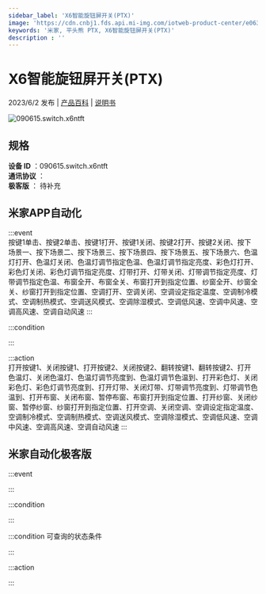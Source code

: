 ```yaml
---
sidebar_label: 'X6智能旋钮屏开关(PTX)'
image: 'https://cdn.cnbj1.fds.api.mi-img.com/iotweb-product-center/e06357fe3d0156bdd30e154b72b09647_1684910209026.png?GalaxyAccessKeyId=AKVGLQWBOVIRQ3XLEW&Expires=9223372036854775807&Signature=+AHHMJxJyWuHLhLHbPehV8dYU6g='
keywords: '米家, 平头熊 PTX, X6智能旋钮屏开关(PTX)'
description : ''
---
```

# X6智能旋钮屏开关(PTX)

2023/6/2 发布 | [产品百科](https://home.mi.com/webapp/content/baike/product/index.html?model=090615.switch.x6ntft/) | [说明书](https://home.mi.com/views/introduction.html?model=090615.switch.x6ntft&region=cn)

![090615.switch.x6ntft](https://cdn.cnbj1.fds.api.mi-img.com/iotweb-product-center/e06357fe3d0156bdd30e154b72b09647_1684910209026.png?GalaxyAccessKeyId=AKVGLQWBOVIRQ3XLEW&Expires=9223372036854775807&Signature=+AHHMJxJyWuHLhLHbPehV8dYU6g=)

## 规格  
> 
**设备 ID** ：090615.switch.x6ntft  
**通讯协议** ：  
**极客版**  ： 待补充 


## 米家APP自动化  

:::event  
按键1单击、按键2单击、按键1打开、按键1关闭、按键2打开、按键2关闭、按下场景一、按下场景二、按下场景三、按下场景四、按下场景五、按下场景六、色温灯打开、色温灯关闭、色温灯调节指定色温、色温灯调节指定亮度、彩色灯打开、彩色灯关闭、彩色灯调节指定亮度、灯带打开、灯带关闭、灯带调节指定亮度、灯带调节指定色温、布窗全开、布窗全关、布窗打开到指定位置、纱窗全开、纱窗全关、纱窗打开到指定位置、空调打开、空调关闭、空调设定指定温度、空调制冷模式、空调制热模式、空调送风模式、空调除湿模式、空调低风速、空调中风速、空调高风速、空调自动风速
:::

:::condition  

:::

:::action   
打开按键1、关闭按键1、打开按键2、关闭按键2、翻转按键1、翻转按键2、打开色温灯、关闭色温灯、色温灯调节亮度到、色温灯调节色温到、打开彩色灯、关闭彩色灯、彩色灯调节亮度到、打开灯带、关闭灯带、灯带调节亮度到、灯带调节色温到、打开布窗、关闭布窗、暂停布窗、布窗打开到指定位置、打开纱窗、关闭纱窗、暂停纱窗、纱窗打开到指定位置、打开空调、关闭空调、空调设定指定温度、空调制冷模式、空调制热模式、空调送风模式、空调除湿模式、空调低风速、空调中风速、空调高风速、空调自动风速
:::

## 米家自动化极客版  

:::event  

:::

:::condition  

:::

:::condition 可查询的状态条件  

:::

:::action  

:::

        
